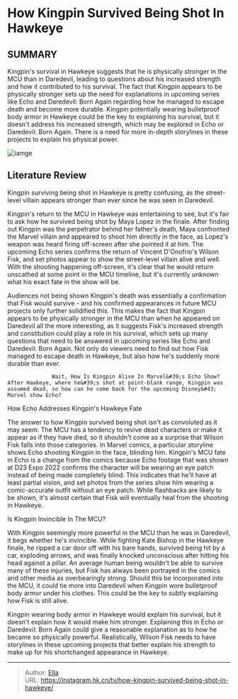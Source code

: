 # How Kingpin Survived Being Shot In Hawkeye


## SUMMARY 



  Kingpin&#39;s survival in Hawkeye suggests that he is physically stronger in the MCU than in Daredevil, leading to questions about his increased strength and how it contributed to his survival.   The fact that Kingpin appears to be physically stronger sets up the need for explanations in upcoming series like Echo and Daredevil: Born Again regarding how he managed to escape death and become more durable.   Kingpin potentially wearing bulletproof body armor in Hawkeye could be the key to explaining his survival, but it doesn&#39;t address his increased strength, which may be explored in Echo or Daredevil: Born Again. There is a need for more in-depth storylines in these projects to explain his physical power.  

![iamge](https://static1.srcdn.com/wordpress/wp-content/uploads/2022/09/Echo-kingpin-hawkeye.jpg)

## Literature Review
Kingpin surviving being shot in Hawkeye is pretty confusing, as the street-level villain appears stronger than ever since he was seen in Daredevil.




Kingpin&#39;s return to the MCU in Hawkeye was entertaining to see, but it&#39;s fair to ask how he survived being shot by Maya Lopez in the finale. After finding out Kingpin was the perpetrator behind her father&#39;s death, Maya confronted the Marvel villain and appeared to shoot him directly in the face, as Lopez&#39;s weapon was heard firing off-screen after she pointed it at him. The upcoming Echo series confirms the return of Vincent D&#39;Onofrio&#39;s Wilson Fisk, and set photos appear to show the street-level villain alive and well. With the shooting happening off-screen, it&#39;s clear that he would return unscathed at some point in the MCU timeline, but it&#39;s currently unknown what his exact fate in the show will be.




Audiences not being shown Kingpin&#39;s death was essentially a confirmation that Fisk would survive - and his confirmed appearances in future MCU projects only further solidified this. This makes the fact that Kingpin appears to be physically stronger in the MCU than when he appeared on Daredevil all the more interesting, as it suggests Fisk&#39;s increased strength and constitution could play a role in his survival, which sets up many questions that need to be answered in upcoming series like Echo and Daredevil: Born Again. Not only do viewers need to find out how Fisk managed to escape death in Hawkeye, but also how he&#39;s suddenly more durable than ever.

                  Wait, How Is Kingpin Alive In Marvel&#39;s Echo Show?   After Hawkeye, where he&#39;s shot at point-blank range, Kingpin was assumed dead, so how can he come back for the upcoming Disney&#43; Marvel show Echo?    


 How Echo Addresses Kingpin&#39;s Hawkeye Fate 
          




The answer to how Kingpin survived being shot isn&#39;t as convoluted as it may seem. The MCU has a tendency to revive dead characters or make it appear as if they have died, so it shouldn&#39;t come as a surprise that Wilson Fisk falls into those categories. In Marvel comics, a particular storyline shows Echo shooting Kingpin in the face, blinding him. Kingpin&#39;s MCU fate in Echo is a change from the comics because Echo footage that was shown at D23 Expo 2022 confirms the character will be wearing an eye patch instead of being made completely blind. This indicates that he&#39;ll have at least partial vision, and set photos from the series show him wearing a comic-accurate outfit without an eye patch. While flashbacks are likely to be shown, it&#39;s almost certain that Fisk will eventually heal from the shooting in Hawkeye.



 Is Kingpin Invincible In The MCU? 
          




 With Kingpin seemingly more powerful in the MCU than he was in Daredevil, it begs whether he&#39;s invincible. While fighting Kate Bishop in the Hawkeye finale, he ripped a car door off with his bare hands, survived being hit by a car, exploding arrows, and was finally knocked unconscious after hitting his head against a pillar. An average human being wouldn&#39;t be able to survive many of these injuries, but Fisk has always been portrayed in the comics and other media as overbearingly strong. Should this be incorporated into the MCU, it could tie more into Daredevil when Kingpin wore bulletproof body armor under his clothes. This could be the key to subtly explaining how Fisk is still alive.

Kingpin wearing body armor in Hawkeye would explain his survival, but it doesn&#39;t explain how it would make him stronger. Explaining this in Echo or Daredevil: Born Again could give a reasonable explanation as to how he became so physically powerful. Realistically, Wilson Fisk needs to have storylines in these upcoming projects that better explain his strength to make up for his shortchanged appearance in Hawkeye.






---

> Author: [Ella](https://instagram.hk.cn/)  
> URL: https://instagram.hk.cn/tv/how-kingpin-survived-being-shot-in-hawkeye/  

